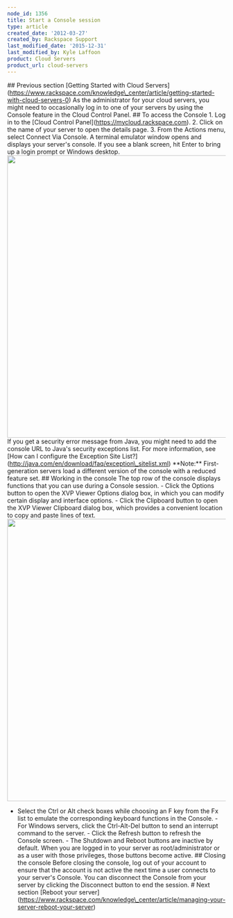 ```yaml
---
node_id: 1356
title: Start a Console session
type: article
created_date: '2012-03-27'
created_by: Rackspace Support
last_modified_date: '2015-12-31'
last_modified_by: Kyle Laffoon
product: Cloud Servers
product_url: cloud-servers
---
```


\#\# Previous section \[Getting Started with Cloud
Servers\](https://www.rackspace.com/knowledge\_center/article/getting-started-with-cloud-servers-0)
As the administrator for your cloud servers, you might need to
occasionally log in to one of your servers by using the Console feature
in the Cloud Control Panel. \#\# To access the Console 1. Log in to the
\[Cloud Control Panel\](https://mycloud.rackspace.com). 2. Click on the
name of your server to open the details page. 3. From the Actions menu,
select Connect Via Console. A terminal emulator window opens and
displays your server's console. If you see a blank screen, hit Enter to
bring up a login prompt or Windows desktop.
<img src="https://8026b2e3760e2433679c-fffceaebb8c6ee053c935e8915a3fbe7.ssl.cf2.rackcdn.com/field/image/Console2.png" width="650" />
If you get a security error message from Java, you might need to add the
console URL to Java's security exceptions list. For more information,
see \[How can I configure the Exception Site
List?\](http://java.com/en/download/faq/exception\_sitelist.xml)
\*\*Note:\*\* First-generation servers load a different version of the
console with a reduced feature set. \#\# Working in the console The top
row of the console displays functions that you can use during a Console
session. - Click the Options button to open the XVP Viewer Options
dialog box, in which you can modify certain display and interface
options. - Click the Clipboard button to open the XVP Viewer Clipboard
dialog box, which provides a convenient location to copy and paste lines
of text.
<img src="https://8026b2e3760e2433679c-fffceaebb8c6ee053c935e8915a3fbe7.ssl.cf2.rackcdn.com/field/image/OptionsClipboard2.png" width="650" />
- Select the Ctrl or Alt check boxes while choosing an F key from the Fx
list to emulate the corresponding keyboard functions in the Console. -
For Windows servers, click the Ctrl-Alt-Del button to send an interrupt
command to the server. - Click the Refresh button to refresh the Console
screen. - The Shutdown and Reboot buttons are inactive by default. When
you are logged in to your server as root/administrator or as a user with
those privileges, those buttons become active. \#\# Closing the console
Before closing the console, log out of your account to ensure that the
account is not active the next time a user connects to your server's
Console. You can disconnect the Console from your server by clicking the
Disconnect button to end the session. \# Next section \[Reboot your
server\](https://www.rackspace.com/knowledge\_center/article/managing-your-server-reboot-your-server)

